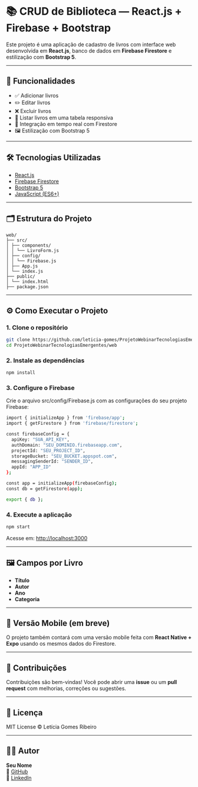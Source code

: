 # 📚 CRUD de Biblioteca — React.js + Firebase + Bootstrap

Este projeto é uma aplicação de cadastro de livros com interface web desenvolvida em **React.js**, banco de dados em **Firebase Firestore** e estilização com **Bootstrap 5**.

---

## 🎯 Funcionalidades

- ✅ Adicionar livros
- ✏️ Editar livros
- ❌ Excluir livros
- 📖 Listar livros em uma tabela responsiva
- 🔄 Integração em tempo real com Firestore
- 🖼️ Estilização com Bootstrap 5

---

## 🛠️ Tecnologias Utilizadas

- [React.js](https://reactjs.org/)
- [Firebase Firestore](https://firebase.google.com/)
- [Bootstrap 5](https://getbootstrap.com/)
- [JavaScript (ES6+)](https://developer.mozilla.org/en-US/docs/Web/JavaScript)

---

## 🗂️ Estrutura do Projeto

```
web/
├── src/
│ ├── components/
│ │ └── LivroForm.js
│ ├── config/
│ │ └── Firebase.js
│ ├── App.js
│ └── index.js
├── public/
│ └── index.html
├── package.json
```

---

## ⚙️ Como Executar o Projeto

### 1. Clone o repositório

```bash
git clone https://github.com/leticia-gomes/ProjetoWebinarTecnologiasEmergentes.git
cd ProjetoWebinarTecnologiasEmergentes/web
```

### 2. Instale as dependências

```bash
npm install
```

### 3. Configure o Firebase

Crie o arquivo src/config/Firebase.js com as configurações do seu projeto Firebase:

```bash
import { initializeApp } from 'firebase/app';
import { getFirestore } from 'firebase/firestore';

const firebaseConfig = {
  apiKey: "SUA_API_KEY",
  authDomain: "SEU_DOMINIO.firebaseapp.com",
  projectId: "SEU_PROJECT_ID",
  storageBucket: "SEU_BUCKET.appspot.com",
  messagingSenderId: "SENDER_ID",
  appId: "APP_ID"
};

const app = initializeApp(firebaseConfig);
const db = getFirestore(app);

export { db };
```

### 4. Execute a aplicação

```bash
npm start
```

Acesse em: [http://localhost:3000](http://localhost:3000)

---

## 🖼️ Campos por Livro

- **Título**
- **Autor**
- **Ano**
- **Categoria**

---

## 📱 Versão Mobile (em breve)

O projeto também contará com uma versão mobile feita com **React Native + Expo** usando os mesmos dados do Firestore.

---

## 🤝 Contribuições

Contribuições são bem-vindas! Você pode abrir uma **issue** ou um **pull request** com melhorias, correções ou sugestões.

---

## 📄 Licença

MIT License © Letícia Gomes Ribeiro

---

## 🙋‍♂️ Autor

**Seu Nome**  
🔗 [GitHub](https://github.com/leticia-gomes)  
🔗 [LinkedIn](https://linkedin.com/in/leticia-gomes-ribeiro)